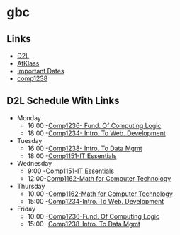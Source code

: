 # gbc
## Links
- [D2L](https://learn.georgebrown.ca)
- [AtKlass](https://app.atklass.com)
- [Important Dates](https://www.georgebrown.ca/current-students/important-dates?term=27246&category=131)
- [comp1238](comp1238.md)

## D2L Schedule With Links
 * Monday
   * 16:00 -[Comp1236- Fund. Of Computing Logic](https://learn.georgebrown.ca/d2l/home/337951)
   * 18:00 -[Comp1234- Intro. To Web. Development ](https://learn.georgebrown.ca/d2l/home/342901)
* Tuesday
   * 16:00 -[Comp1238- Intro. To Data Mgmt](https://learn.georgebrown.ca/d2l/home/334969)
   * 18:00 -[Comp1151-IT Essentials](https://learn.georgebrown.ca/d2l/home/335101)
* Wednesday
    * 9:00 -[Comp1151-IT Essentials](https://learn.georgebrown.ca/d2l/home/335101)
    * 12:00-[Comp1162-Math for Computer Technology](https://learn.georgebrown.ca/d2l/home/331954)
* Thursday
   * 10:00 -[Comp1162-Math for Computer Technology](https://learn.georgebrown.ca/d2l/home/331954)
   * 15:00 -[Comp1234-Intro. To Web. Development](https://learn.georgebrown.ca/d2l/home/342901)
* Friday
   * 10:00 -[Comp1236-Fund. Of Computing Logic ](https://learn.georgebrown.ca/d2l/home/337951)
   * 15:00 -[Comp1238-Intro. To Data Mgmt](https://learn.georgebrown.ca/d2l/home/334969)
  

